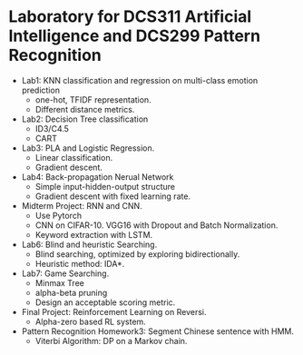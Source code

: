 # Laboratory for DCS311 Artificial Intelligence and DCS299 Pattern Recognition

* Lab1: KNN classification and regression on multi-class emotion prediction
  * one-hot, TFIDF representation.
  * Different distance metrics.
* Lab2: Decision Tree classification
  * ID3/C4.5
  * CART
* Lab3: PLA and Logistic Regression.
  * Linear classification.
  * Gradient descent.
* Lab4: Back-propagation Nerual Network
  * Simple input-hidden-output structure
  * Gradient descent with fixed learning rate.
* Midterm Project: RNN and CNN.
  * Use Pytorch
  * CNN on CIFAR-10. VGG16 with Dropout and Batch Normalization.
  * Keyword extraction with LSTM.
* Lab6: Blind and heuristic Searching.
  * Blind searching, optimized by exploring bidirectionally.
  * Heuristic method: IDA*.
* Lab7: Game Searching.
  * Minmax Tree
  * alpha-beta pruning
  * Design an acceptable scoring metric.
* Final Project: Reinforcement Learning on Reversi.
  * Alpha-zero based RL system.
* Pattern Recognition Homework3: Segment Chinese sentence with HMM.
  * Viterbi Algorithm: DP on a Markov chain.